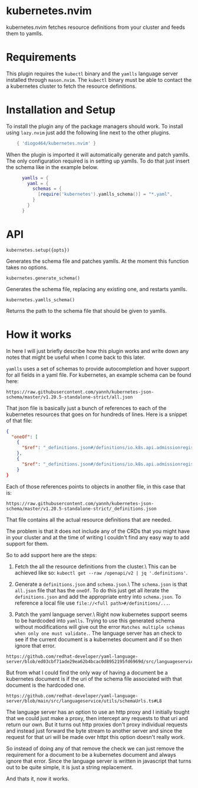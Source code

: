 # kubernetes.nvim

kubernetes.nvim fetches resource definitions from your cluster and feeds them
to yamlls.

# Requirements

This plugin requires the `kubectl` binary and the `yamlls` language server
installed through `mason.nvim`. The `kubectl` binary must be able to contact
the a kubernetes cluster to fetch the resource definitions.

# Installation and Setup

To install the plugin any of the package managers should work.
To install using `lazy.nvim` just add the following line next to the other
plugins.
```lua
	{ 'diogo464/kubernetes.nvim' }
```
When the plugin is imported it will automatically generate and patch yamlls.
The only configuration required is in setting up yamlls. To do that just
insert the schema like in the example below.
```lua
      yamlls = {
        yaml = {
          schemas = {
            [require('kubernetes').yamlls_schema()] = "*.yaml",
          }
        }
      }
```

# API

`kubernetes.setup({opts})`

Generates the schema file and patches yamlls.
At the moment this function takes no options.

`kubernetes.generate_schema()`

Generates the schema file, replacing any existing one, and restarts yamlls.

`kubernetes.yamlls_schema()`

Returns the path to the schema file that should be given to yamlls.

# How it works

In here I will just briefly describe how this plugin works and write down any
notes that might be useful when I come back to this later.

`yamlls` uses a set of schemas to provide autocompletion and hover support for all fields in a yaml file.
For kubernetes, an example schema can be found here:
```
https://raw.githubusercontent.com/yannh/kubernetes-json-schema/master/v1.20.5-standalone-strict/all.json
```

That json file is basically just a bunch of references to each of the kubernetes resources that goes on for hundreds of lines. Here is a snippet of that file:
```json
{
  "oneOf": [
    {
      "$ref": "_definitions.json#/definitions/io.k8s.api.admissionregistration.v1.MutatingWebhook"
    },
    {
      "$ref": "_definitions.json#/definitions/io.k8s.api.admissionregistration.v1.MutatingWebhookConfiguration"
    }
}
```
Each of those references points to objects in another file, in this case that is:
```
https://raw.githubusercontent.com/yannh/kubernetes-json-schema/master/v1.20.5-standalone-strict/_definitions.json
```
That file contains all the actual resource definitions that are needed.

The problem is that it does not include any of the CRDs that you might have in your
cluster and at the time of writing I couldn't find any easy way to add support for
them.

So to add support here are the steps:

1. Fetch the all the resource definitions from the cluster.\ 
This can be achieved like so: `kubectl get --raw /openapi/v2 | jq '.definitions'`.

2. Generate a `definitions.json` and `schema.json`.\ 
The `schema.json` is that `all.json` file that has the `oneOf`.
To do this just get all iterate the `definitions.json` and add the appropriate entry into `schema.json`. To reference a local file use `file://<full path>#/definitions/...`.

3. Patch the yaml language server.\ 
Right now kubernetes support seems to be hardcoded into `yamlls`. Trying to use this generated schema without modifications will give out the error `Matches multiple schemas when only one must validate.`. The language server has an check to see if the current document is a kubernetes document and if so then ignore that error.
```
https://github.com/redhat-developer/yaml-language-server/blob/ed03cbf71ade29ea62b4bcac0d8952195fd6969d/src/languageservice/services/yamlValidation.ts#L122
```
But from what I could find the only way of having a document be a kubernetes document is if the uri of the schema file associated with that document is the hardcoded one.
```
https://github.com/redhat-developer/yaml-language-server/blob/main/src/languageservice/utils/schemaUrls.ts#L8
```
The language server has an option to use an http proxy and I initially tought that we could just make a proxy, then intercept any requests to that uri and return our own. But it turns out http proxies don't proxy individual requests and instead just forward the byte stream to another server and since the request for that uri will be made over httpt this option doesn't really work.

So instead of doing any of that remove the check we can just remove the requirement for a document to be a kubernetes document and always ignore that error. Since the language server is written in javascript that turns out to be quite simple, it is just a string replacement.

And thats it, now it works.
